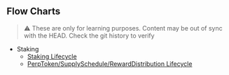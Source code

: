 ## Flow Charts

> :warning: These are only for learning purposes. Content may be out of sync with the HEAD. Check the git history to verify

* Staking
  * [Staking Lifecycle](docs/staking/staking-lifecycle.md)
  * [PerpToken/SupplySchedule/RewardDistribution Lifecycle](docs/staking/ske-token-supply-schedule-reward-distribution-lifecycle.md)

